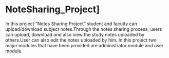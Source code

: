 # NoteSharing_Project]
In this project “Notes Sharing Project” student and faculty can upload/download subject notes.Through the notes sharing process, users can upload, download and also view the study notes uploaded by others.User can also edit the notes uploaded by him. In this project two major modules that have been provided are administrator module and user module.
